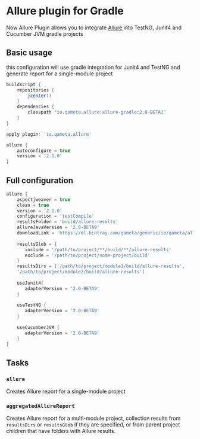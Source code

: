 # Allure plugin for Gradle

Now Allure Plugin allows you to integrate 
[Allure](https://docs.qameta.io/allure/latest/) into TestNG, Junit4 and Cucumber JVM gradle projects

## Basic usage

this configuration will use gradle integration for Junit4 and TestNG and generate report for a single-module project

```groovy
buildscript {
    repositories {
        jcenter()
    }
    dependencies {
        classpath "io.qameta.allure:allure-gradle:2.0-BETA1"
    }
}

apply plugin: 'io.qameta.allure'

allure {
    autoconfigure = true
    version = '2.1.0'
}
```

## Full configuration

```groovy
allure {
    aspectjweaver = true
    clean = true
    version = '2.1.0'
    configuration = 'testCompile'
    resultsFolder = 'build/allure-results'
    allureJavaVersion = '2.0-BETA9'
    downloadLink = 'https://dl.bintray.com/qameta/generic/io/qameta/allure/allure/2.0.1/allure-2.1.0.zip'
    
    resultsGlob = {
       include = '/path/to/project/**/build/**/allure-results'
       exclude = '/path/to/project/some-project/build'
    }
    resultsDirs = ['/path/to/project/module1/build/allure-results', 
    '/path/to/project/module2/build/allure-results']
    
    useJunit4{
       adapterVersion = '2.0-BETA9'
    }
    
    useTestNG {
       adapterVersion = '2.0-BETA9'
    }
    
    useCucumberJVM {
       adapterVersion = '2.0-BETA9'
    }
}
```

## Tasks

### `allure` 

Creates Allure report for a single-module project

### `aggregatedAllureReport`

Creates Allure report for a multi-module project, collection results from `resultsDirs` or `resultsGlob` if
 they are specified, or from parent project children that have folders with Allure results.